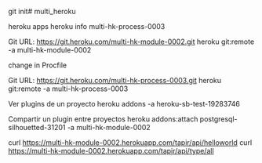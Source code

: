 git init# multi_heroku

heroku apps
heroku info multi-hk-process-0003

Git URL:        https://git.heroku.com/multi-hk-module-0002.git
heroku git:remote -a multi-hk-module-0002

change in Procfile

Git URL:        https://git.heroku.com/multi-hk-process-0003.git
heroku git:remote -a multi-hk-process-0003

Ver plugins de un proyecto
heroku addons -a heroku-sb-test-19283746

Compartir un plugin entre proyectos
heroku addons:attach postgresql-silhouetted-31201 -a multi-hk-module-0002

curl https://multi-hk-module-0002.herokuapp.com/tapir/api/helloworld
curl https://multi-hk-module-0002.herokuapp.com/tapir/api/type/all